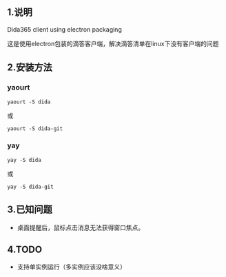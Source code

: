 ## 1.说明

Dida365 client using electron packaging

这是使用electron包装的滴答客户端，解决滴答清单在linux下没有客户端的问题

## 2.安装方法

### yaourt
```shell
yaourt -S dida
```

或
```shell
yaourt -S dida-git
```
### yay

```shell
yay -S dida
```

或
```shell
yay -S dida-git
```

## 3.已知问题

- 桌面提醒后，鼠标点击消息无法获得窗口焦点。

## 4.TODO

- 支持单实例运行（多实例应该没啥意义）
